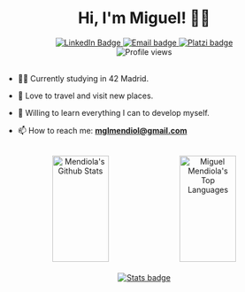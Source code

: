 <div align="center">
   	<h1 align="center">Hi, I'm Miguel! 👋🏼</h1>
    	<a href="https://www.linkedin.com/in/mimendiola/">
		<img src="https://img.shields.io/badge/LinkedIn-0077B5?style=for-the-badge&logo=linkedin&logoColor=white" alt="LinkedIn Badge"/>
	</a>
	<a href="mailto:mglmendiol@gmail.com">
		<img src="https://img.shields.io/badge/Gmail-D14836?style=for-the-badge&logo=gmail&logoColor=white" alt="Email badge"/>
	</a>
	<a href="https://platzi.com/p/LMNTdev/">
		<img src="https://img.shields.io/badge/Platzi-98CA3F?style=for-the-badge&logo=platzi&logoColor=white" alt="Platzi badge"/>
	</a>
</div>
<div align="center">
	<img src="https://komarev.com/ghpvc/?username=zarpos&style=flat-square&color=FBA92C" alt="Profile views"/>
</div>
<br>

- 👨‍💻 Currently studying in 42 Madrid.

- 🍁 Love to travel and visit new places.

- 🧠 Willing to learn everything I can to develop myself.

- 📫 How to reach me: **mglmendiol@gmail.com**

<br>
<div align="center">
	<a width="100%"> 
	    <a href="https://github.com/MiMendiola"><img alt="Mendiola's Github Stats" src="https://denvercoder1-github-readme-stats.vercel.app/api?username=MiMendiola&show_icons=true&include_all_commits=true&theme=react&bg_color=0D1117&title_color=fff&icon_color=79ff97&hide_border=true" height="192" width="45%"/></a>
	<a href="https://github.com/MiMendiola"><img alt="Miguel Mendiola's Top Languages" src="https://denvercoder1-github-readme-stats.vercel.app/api/top-langs/?username=MiMendiola&langs_count=8&layout=compact&theme=react&bg_color=0D1117&title_color=fff&icon_color=79ff97&hide_border=true&hide_progress=true" height="192px" width="45%"/></a>
	</a>
</div>

<br>
<div align="center">
	<a href="https://platzi.com/p/LMNTdev/">
		<img src="https://github-profile-summary-cards.vercel.app/api/cards/profile-details?username=MiMendiola&bg_color=0D1117&theme=dark" alt="Stats badge"/>
	</a>
</div>
